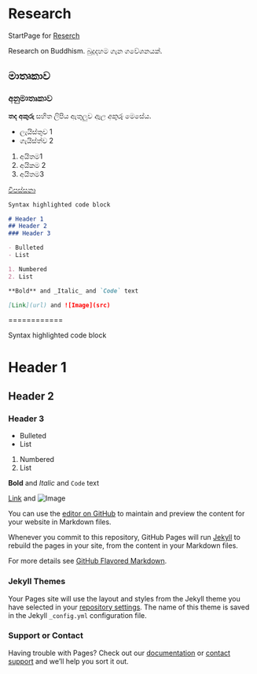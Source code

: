 # Research
StartPage for [Reserch](https://dharmashri.github.io/Research/)

Research on Buddhism.
බුදුදහම ගැන ගවේශනයක්.

## මාතෘකාව

### අනුමාතෘකාව


**තද අකුරු** සහිත ලිපිය ඇතුලුව _ඇල අකුරු_ මෙසේය.

- ලැයිස්තුව 1
- ගැයිස්ත්ව 2

1. අයිතම1
2. අයිකම 2
3. අයිතම3

[විපස්සනා](http://vipassanapage.wordpress.com)

```markdown
Syntax highlighted code block

# Header 1
## Header 2
### Header 3

- Bulleted
- List

1. Numbered
2. List

**Bold** and _Italic_ and `Code` text

[Link](url) and ![Image](src)
```

============

Syntax highlighted code block

# Header 1
## Header 2
### Header 3

- Bulleted
- List

1. Numbered
2. List

**Bold** and _Italic_ and `Code` text

[Link](url) and ![Image](src)


You can use the [editor on GitHub](https://github.com/DharmaShri/App1/edit/gh-pages/index.md) to maintain and preview the content for your website in Markdown files.

Whenever you commit to this repository, GitHub Pages will run [Jekyll](https://jekyllrb.com/) to rebuild the pages in your site, from the content in your Markdown files.



For more details see [GitHub Flavored Markdown](https://guides.github.com/features/mastering-markdown/).

### Jekyll Themes

Your Pages site will use the layout and styles from the Jekyll theme you have selected in your [repository settings](https://github.com/DharmaShri/App1/settings). The name of this theme is saved in the Jekyll `_config.yml` configuration file.

### Support or Contact

Having trouble with Pages? Check out our [documentation](https://docs.github.com/categories/github-pages-basics/) or [contact support](https://github.com/contact) and we’ll help you sort it out.

